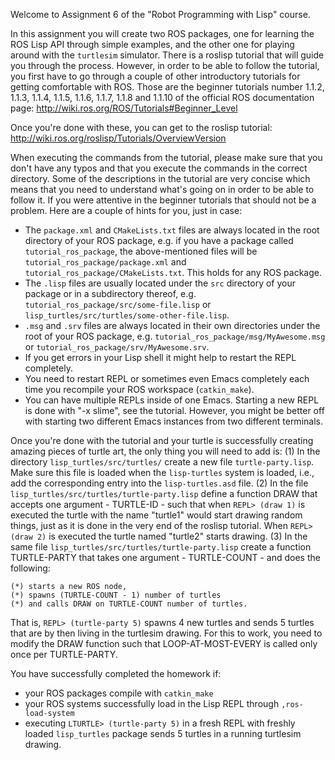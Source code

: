 Welcome to Assignment 6 of the "Robot Programming with Lisp" course.

In this assignment you will create two ROS packages, one for learning
the ROS Lisp API through simple examples, and the other one
for playing around with the `turtlesim` simulator.
There is a roslisp tutorial that will guide you through the process.
However, in order to be able to follow the tutorial, you first have to
go through a couple of other introductory tutorials for getting comfortable
with ROS. Those are the beginner tutorials number
1.1.2, 1.1.3, 1.1.4, 1.1.5, 1.1.6, 1.1.7, 1.1.8 and 1.1.10
of the official ROS documentation page:
http://wiki.ros.org/ROS/Tutorials#Beginner_Level

Once you're done with these, you can get to the roslisp tutorial:
http://wiki.ros.org/roslisp/Tutorials/OverviewVersion

When executing the commands from the tutorial, please make sure that you
don't have any typos and that you execute the commands in the correct directory.
Some of the descriptions in the tutorial are very concise which means
that you need to understand what's going on in order to be able to follow it.
If you were attentive in the beginner tutorials that should not be a problem.
Here are a couple of hints for you, just in case:
 - The `package.xml` and `CMakeLists.txt` files are always located in the
   root directory of your ROS package, e.g. if you have a package called
   `tutorial_ros_package`, the above-mentioned files will be
   `tutorial_ros_package/package.xml` and `tutorial_ros_package/CMakeLists.txt`.
   This holds for any ROS package.
 - The `.lisp` files are usually located under the `src` directory of your package
   or in a subdirectory thereof, e.g. `tutorial_ros_package/src/some-file.lisp`
   or `lisp_turtles/src/turtles/some-other-file.lisp`.
 - `.msg` and `.srv` files are always located in their own directories
   under the root of your ROS package, e.g. `tutorial_ros_package/msg/MyAwesome.msg`
   or `tutorial_ros_package/srv/MyAwesome.srv`.
 - If you get errors in your Lisp shell it might help to restart the REPL completely.
 - You need to restart REPL or sometimes even Emacs completely each time you
   recompile your ROS workspace (`catkin_make`).
 - You can have multiple REPLs inside of one Emacs. Starting a new REPL is done
   with "<Alt>-x slime", see the tutorial. However, you might be better off
   with starting two different Emacs instances from two different terminals.

Once you're done with the tutorial and your turtle is successfully creating
amazing pieces of turtle art, the only thing you will need to add is:
(1) In the directory `lisp_turtles/src/turtles/` create a new file `turtle-party.lisp`.
    Make sure this file is loaded when the `lisp-turtles` system is loaded, i.e.,
    add the corresponding entry into the `lisp-turtles.asd` file.
(2) In the file `lisp_turtles/src/turtles/turtle-party.lisp` define a function
    DRAW that accepts one argument - TURTLE-ID - such that when
    `REPL> (draw 1)` is executed the turtle with the name "turtle1" would start
    drawing random things, just as it is done in the very end of the roslisp tutorial.
    When `REPL> (draw 2)` is executed the turtle named "turtle2" starts drawing.
(3) In the same file `lisp_turtles/src/turtles/turtle-party.lisp`
    create a function TURTLE-PARTY that takes one argument - TURTLE-COUNT -
    and does the following:
    
    (*) starts a new ROS node,
    (*) spawns (TURTLE-COUNT - 1) number of turtles
    (*) and calls DRAW on TURTLE-COUNT number of turtles.

   That is, `REPL> (turtle-party 5)` spawns 4 new turtles and sends 5 turtles
   that are by then living in the turtlesim drawing.
   For this to work, you need to modify the DRAW function such that
   LOOP-AT-MOST-EVERY is called only once per TURTLE-PARTY.

You have successfully completed the homework if:
- your ROS packages compile with `catkin_make`
- your ROS systems successfully load in the Lisp REPL through `,ros-load-system`
- executing `LTURTLE> (turtle-party 5)` in a fresh REPL with freshly loaded
  `lisp_turtles` package sends 5 turtles in a running turtlesim drawing.
